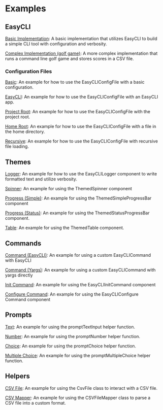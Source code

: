 # Examples

## EasyCLI

[Basic Implementation](./basic-cli-with-config/index.ts):
A basic implementation that utilizes EasyCLI to build a simple CLI tool with configuration and verbosity.

[Complex Implementation (golf game)](./advanced-cli/index.ts):
A more complex implementation that runs a command line golf game and stores scores in a CSV file.

### Configuration Files

[Basic](./configuration/basic.ts):
An example for how to use the EasyCLIConfigFile with a basic configuration.

[EasyCLI](./configuration/easy-cli.ts):
An example for how to use the EasyCLIConfigFile with an EasyCLI app.

[Project Root](./configuration/project-root.ts):
An example for how to use the EasyCLIConfigFile with the project root.

[Home Root](./configuration/home-dir.ts):
An example for how to use the EasyCLIConfigFile with a file in the home directory.

[Recursive](./configuration/recursive.ts):
An example for how to use the EasyCLIConfigFile with recursive file loading.


## Themes

[Logger](./themes/logger.ts):
An example for how to use the EasyCLILogger component to write formatted text and utilize verbosity.

[Spinner](./themes/spinner.ts):
An example for using the ThemedSpinner component

[Progress (Simple)](./themes/progress-simple.ts):
An example for using the ThemedSimpleProgressBar component

[Progress (Status)](./themes/progress-status.ts):
An example for using the ThemedStatusProgressBar component. 

[Table](./themes/table.ts):
An example for using the ThemedTable component.


## Commands

[Command (EasyCLI)](./commands/command-easy-cli.ts):
An example for using a custom EasyCLICommand with EasyCLI

[Command (Yargs)](./commands/command-yargs.ts):
An example for using a custom EasyCLICommand with yargs directly

[Init Command](./commands/init.ts):
An example for using the EasyCLIInitCommand component

[Configure Command](./commands/configure.ts):
An example for using the EasyCLIConfigure Command component


## Prompts

[Text](./prompts/prompt-text.ts):
An example for using the promptTextInput helper function.

[Number](./prompts/prompt-number.ts):
An example for using the promptNumber helper function.

[Choice](./prompts/prompt-choice.ts):
An example for using the promptChoice helper function.

[Multiple Choice](./prompts/prompt-multiple-choice.ts):
An example for using the promptMultipleChoice helper function.

## Helpers

[CSV File](./csv/csv-file.ts):
An example for using the CsvFile class to interact with a CSV file.

[CSV Mapper](./csv/csv-mapper.ts):
An example for using the CSVFileMapper class to parse a CSV file into a custom format.
